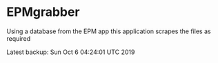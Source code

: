 # EPMgrabber
Using a database from the EPM app this application scrapes the files as required


Latest backup: Sun Oct 6 04:24:01 UTC 2019
